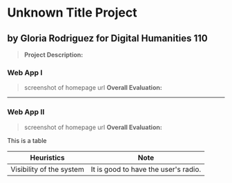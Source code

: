 # Unknown Title Project
## by Gloria Rodriguez for Digital Humanities 110
> **Project Description:**

### Web App I
> screenshot of homepage
> url
> **Overall Evaluation:**

---
### Web App II
> screenshot of homepage
> url
> **Overall Evaluation:**

This is a table

| Heuristics | Note |
| ---------- | ---| 
| Visibility of the system | It is good to have the user's radio. | 

